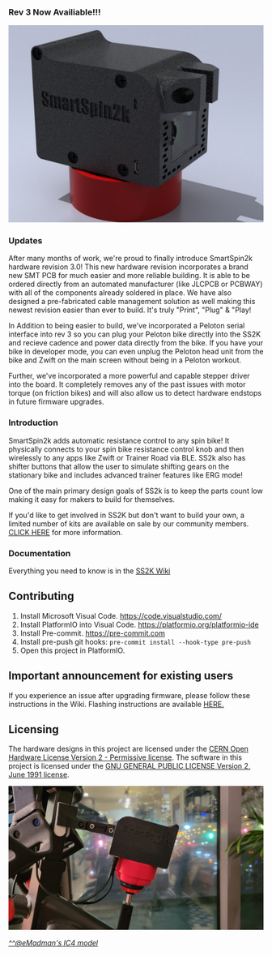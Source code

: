 ### Rev 3 Now Availiable!!!
<img src="/Pictures/Version3.jpg" alt="Hardware 3.0"/> 

### Updates
After many months of work, we're proud to finally introduce SmartSpin2k hardware revision 3.0! This new hardware revision incorporates a brand new SMT PCB for much easier and more reliable building. It is able to be ordered directly from an automated manufacturer (like JLCPCB or PCBWAY) with all of the components already soldered in place. We have also designed a pre-fabricated cable management solution as well making this newest revision easier than ever to build. It's truly "Print", "Plug" & "Play! 

In Addition to being easier to build, we've incorporated a Peloton serial interface into rev 3 so you can plug your Peloton bike directly into the SS2K and recieve cadence and power data directly from the bike. If you have your bike in developer mode, you can even unplug the Peloton head unit from the bike and Zwift on the main screen without being in a Peloton workout. 

Further, we've incorporated a more powerful and capable stepper driver into the board. It completely removes any of the past issues with motor torque (on friction bikes) and will also allow us to detect hardware endstops in future firmware upgrades.

### Introduction
SmartSpin2k adds automatic resistance control to any spin bike! It physically connects to your spin bike resistance control knob and then wirelessly to any apps like Zwift or Trainer Road via BLE. SS2k also has shifter buttons that allow the user to simulate shifting gears on the stationary bike and includes advanced trainer features like ERG mode! 

One of the main primary design goals of SS2k is to keep the parts count low making it easy for makers to build for themselves. 

If you'd like to get involved in SS2K but don't want to build your own, a limited number of kits are available on sale by our community members.  [CLICK HERE](https://github.com/doudar/SmartSpin2k/wiki/Prebuilt-Kits) for more information.

### Documentation
Everything you need to know is in the [SS2K Wiki](https://github.com/doudar/SmartSpin2k/wiki)

## Contributing
1. Install Microsoft Visual Code. https://code.visualstudio.com/
2. Install PlatformIO into Visual Code. https://platformio.org/platformio-ide
3. Install Pre-commit. https://pre-commit.com
4. Install pre-push git hooks: `pre-commit install --hook-type pre-push`
5. Open this project in PlatformIO.

## Important announcement for existing users
If you experience an issue after upgrading firmware, please follow these instructions in the Wiki. Flashing instructions are available [HERE.](https://github.com/doudar/SmartSpin2k/wiki/Loading-Software)

## Licensing
The hardware designs in this project are licensed under the [CERN Open Hardware License Version 2 - Permissive license](Hardware/LICENSE).
The software in this project is licensed under the [GNU GENERAL PUBLIC LICENSE Version 2, June 1991 license](LICENSE).

<img src="Pictures/Schwinn_IC4_MOD.png" alt="Hardware 2.0"/> 

[_^^@eMadman's IC4 model_](https://github.com/doudar/SmartSpin2k/tree/develop/Hardware/MODS/Case%20V2%20-%20Schwinn%20IC4%20Mod)
